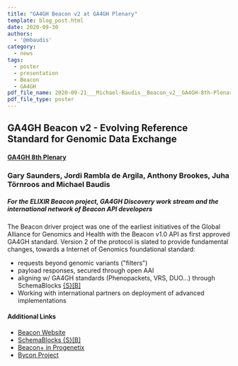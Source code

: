 ```yaml
---
title: "GA4GH Beacon v2 at GA4GH Plenary"
template: blog_post.html
date: 2020-09-30
authors:
  - '@mbaudis'
category:
  - news
tags:
  - poster
  - presentation
  - Beacon
  - GA4GH
pdf_file_name: 2020-09-21___Michael-Baudis__Beacon_v2__GA4GH-8th-Plenary-poster.pdf
pdf_file_type: poster
---
```


## GA4GH Beacon v2 - Evolving Reference Standard for Genomic Data Exchange
#### [GA4GH 8th Plenary](https://broadinstitute.swoogo.com/ga4gh-8th-plenary/455678)
### Gary Saunders, Jordi Rambla de Argila, Anthony Brookes, Juha Törnroos and Michael Baudis
##### For the ELIXIR Beacon project, GA4GH Discovery work stream and the international network of Beacon API developers

The Beacon driver project was one of the earliest initiatives of the Global Alliance for Genomics and Health with the Beacon v1.0 API as first approved GA4GH standard.
Version 2 of the protocol is slated to provide fundamental changes, towards a Internet of Genomics foundational standard:
<!--more-->
* requests beyond genomic variants ("filters")
* payload responses, secured through open AAI
* aligning w/ GA4GH standards (Phenopackets, VRS, DUO...) through SchemaBlocks [{S}[B]](https://schemablocks.org)
* Working with international partners on deployment of advanced implementations

#### Additional Links

* [Beacon Website](http://beacon-project.io)
* [SchemaBlocks {S}[B]](https://schemablocks.org)
* [Beacon+ in Progenetix](http://progenetix.org/beaconPlus/)
* [Bycon Project](https://github.com/progenetix/bycon)
